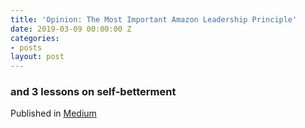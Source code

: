```yaml
---
title: 'Opinion: The Most Important Amazon Leadership Principle'
date: 2019-03-09 00:00:00 Z
categories:
- posts
layout: post
---
```


### and 3 lessons on self-betterment

Published in [Medium](https://medium.com/@mackuntu/opinion-the-most-important-amazon-leadership-principle-ddb3b7ac89f5)
